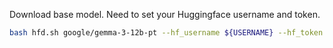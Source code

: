 Download base model. Need to set your Huggingface username and token.

```bash
bash hfd.sh google/gemma-3-12b-pt --hf_username ${USERNAME} --hf_token ${HF_TOKEN}$
```